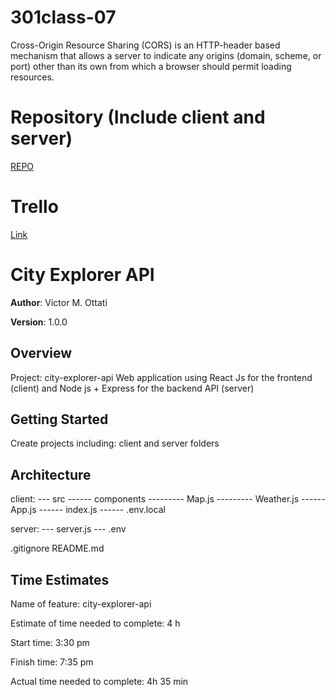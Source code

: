 # 301class-07

Cross-Origin Resource Sharing (CORS) is an HTTP-header based mechanism that allows a server to indicate any origins (domain, scheme, or port) other than its own from which a browser should permit loading resources.

# Repository (Include client and server)

[REPO](https://github.com/VMO2020/city-explorer-api)

# Trello

[Link](https://trello.com/invite/b/pOPnluT0/ATTI765f006f4b2749304a39304369c09faaE86E6F6B/project-management-vmog)

# City Explorer API

**Author**: Victor M. Ottati

**Version**: 1.0.0

## Overview

Project: city-explorer-api
Web application using React Js for the frontend (client) and
Node js + Express for the backend API (server)

## Getting Started

Create projects including: client and server folders

## Architecture

client:
--- src
------ components
--------- Map.js
--------- Weather.js
------ App.js
------ index.js
------ .env.local

server:
--- server.js
--- .env

.gitignore
README.md

## Time Estimates

Name of feature: city-explorer-api

Estimate of time needed to complete: 4 h

Start time: 3:30 pm

Finish time: 7:35 pm

Actual time needed to complete: 4h 35 min
